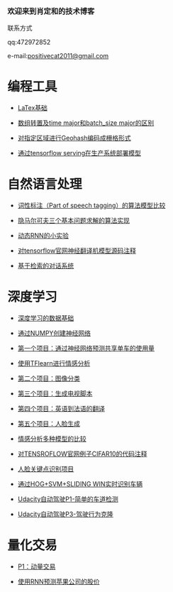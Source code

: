 ### 欢迎来到肖定和的技术博客

联系方式

qq:472972852

e-mail:positivecat2011@gmail.com

# 编程工具
- [LaTex基础](https://dinghe.github.io/latexinjupyter.html)

- [数组转置及time major和batch_size major的区别](https://dinghe.github.io/matrix_transpose.html)

- [对指定区域进行Geohash编码成栅格形式](https://dinghe.github.io/geohash.html)

- [通过tensorflow serving在生产系统部署模型](https://dinghe.github.io/tensorflow_serving.html)


# 自然语言处理
- [词性标注（Part of speech tagging）的算法模型比较](https://dinghe.github.io/HMM.html)

- [隐马尔可夫三个基本问题求解的算法实现](https://dinghe.github.io/HMM_implement.html)

- [动态RNN的小实验](https://dinghe.github.io/dynamic_rnn_test.html)

- [对tensorflow官网神经翻译机模型源码注释](https://dinghe.github.io/seqtoseq.html)

- [基于检索的对话系统](https://dinghe.github.io/chatbot-retrieval.html)


# 深度学习
- [深度学习的数据基础](https://dinghe.github.io/deeplearningoffoundation.html)

- [通过NUMPY创建神经网络](https://dinghe.github.io/makeaneuralnetwork.html)

- [第一个项目：通过神经网络预测共享单车的使用量](https://dinghe.github.io/first_neural_network.html)

- [使用TFlearn进行情感分析](https://dinghe.github.io/TFLearn_Sentiment_Analysis_Solution.html)

- [第二个项目：图像分类](https://dinghe.github.io/dlnd_image_classification.html)

- [第三个项目：生成电视脚本](https://dinghe.github.io/dlnd_tv_script_generation.html)

- [第四个项目：英语到法语的翻译](https://dinghe.github.io/dlnd_language_translation.html)

- [第五个项目：人脸生成](https://dinghe.github.io/dlnd_face_generation.html)

- [情感分析多种模型的比较](https://dinghe.github.io/sentiment_analysis.html)

- [对TENSROFLOW官网例子CIFAR10的代码注释](https://dinghe.github.io/cifar10.html)

- [人脸关键点识别项目](https://dinghe.github.io/CV_project.html)

- [通过HOG+SVM+SLIDING WIN实时识别车辆](https://dinghe.github.io/CarND-Vehicle-Detection.html)

- [Udacity自动驾驶P1-简单的车道检测](https://dinghe.github.io/P1.html)

- [Udacity自动驾驶P3-驾驶行为克隆](https://dinghe.github.io/self-dring-p3.html)


# 量化交易
- [P1：动量交易](https://dinghe.github.io/Trading_with_Momentum.html)

- [使用RNN预测苹果公司的股价](https://dinghe.github.io/RNN_project.html)




